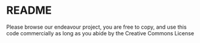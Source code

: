 # README

Please browse our endeavour project, you are free to copy, and use this code commercially as long as you abide by the Creative Commons License
